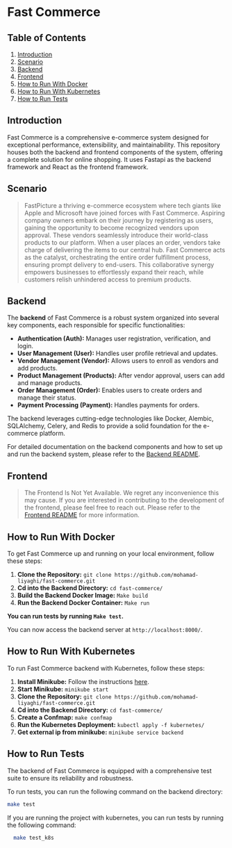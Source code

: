# Fast Commerce

## Table of Contents
1. [Introduction](#introduction)
2. [Scenario](#scenario)
3. [Backend](#backend)
4. [Frontend](#frontend)
5. [How to Run With Docker](#how-to-run)
6. [How to Run With Kubernetes](#how-to-run-with-kubernetes)
7. [How to Run Tests](#how-to-run-tests)

## Introduction
Fast Commerce is a comprehensive e-commerce system designed for exceptional performance, extensibility, and maintainability. This repository houses both the backend and frontend components of the system, offering a complete solution for online shopping.
It uses Fastapi as the backend framework and React as the frontend framework.

## Scenario
> FastPicture a thriving e-commerce ecosystem where tech giants like Apple and Microsoft have joined forces with Fast Commerce. Aspiring company owners embark on their journey by registering as users, gaining the opportunity to become recognized vendors upon approval. These vendors seamlessly introduce their world-class products to our platform. When a user places an order, vendors take charge of delivering the items to our central hub. Fast Commerce acts as the catalyst, orchestrating the entire order fulfillment process, ensuring prompt delivery to end-users. This collaborative synergy empowers businesses to effortlessly expand their reach, while customers relish unhindered access to premium products.

## Backend
The **backend** of Fast Commerce is a robust system organized into several key components, each responsible for specific functionalities:

- **Authentication (Auth):** Manages user registration, verification, and login.
- **User Management (User):** Handles user profile retrieval and updates.
- **Vendor Management (Vendor):** Allows users to enroll as vendors and add products.
- **Product Management (Products):** After vendor approval, users can add and manage products.
- **Order Management (Order):** Enables users to create orders and manage their status.
- **Payment Processing (Payment):** Handles payments for orders.

The backend leverages cutting-edge technologies like Docker, Alembic, SQLAlchemy, Celery, and Redis to provide a solid foundation for the e-commerce platform.

For detailed documentation on the backend components and how to set up and run the backend system, please refer to the [Backend README](backend/README.md).

## Frontend

> The Frontend Is Not Yet Available. We regret any inconvenience this may cause. If you are interested in contributing to the development of the frontend, please feel free to reach out.
Please refer to the [Frontend README](frontend/README.md) for more information.

## How to Run With Docker
To get Fast Commerce up and running on your local environment, follow these steps:

1. **Clone the Repository:** `git clone https://github.com/mohamad-liyaghi/fast-commerce.git`
2. **Cd into the Backend Directory:** `cd fast-commerce/`
3. **Build the Backend Docker Image:** `Make build`
4. **Run the Backend Docker Container:** `Make run`

**You can run tests by running `Make test`.**


You can now access the backend server at `http://localhost:8000/`.

## How to Run With Kubernetes
To run Fast Commerce backend with Kubernetes, follow these steps:

1. **Install Minikube:** Follow the instructions [here](https://minikube.sigs.k8s.io/docs/start/).
2. **Start Minikube:** `minikube start`
3. **Clone the Repository:** `git clone https://github.com/mohamad-liyaghi/fast-commerce.git`
4. **Cd into the Backend Directory:** `cd fast-commerce/`
5. **Create a Confmap:** `make confmap`
6. **Run the Kubernetes Deployment:** `kubectl apply -f kubernetes/`
7. **Get external ip from minikube:** `minikube service backend`


## How to Run Tests
The backend of Fast Commerce is equipped with a comprehensive test suite to ensure its reliability and robustness.
<br>

To run tests, you can run the following command on the backend directory:
```bash
make test
```

If you are running the project with kubernetes, you can run tests by running the following command:
```bash
  make test_k8s
```


